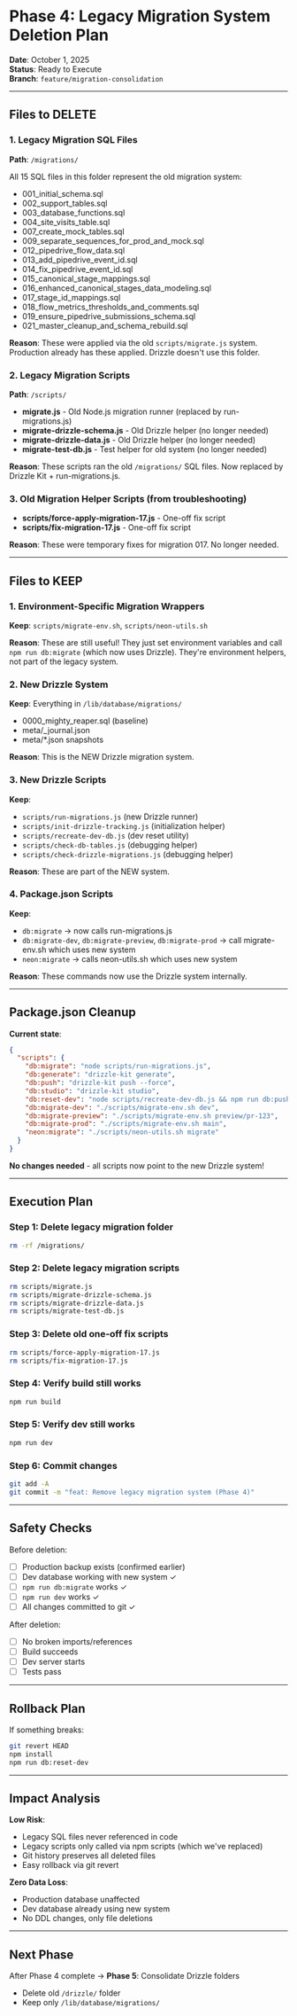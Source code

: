 # Phase 4: Legacy Migration System Deletion Plan

**Date**: October 1, 2025  
**Status**: Ready to Execute  
**Branch**: `feature/migration-consolidation`

---

## Files to DELETE

### 1. Legacy Migration SQL Files
**Path**: `/migrations/`

All 15 SQL files in this folder represent the old migration system:
- 001_initial_schema.sql
- 002_support_tables.sql
- 003_database_functions.sql
- 004_site_visits_table.sql
- 007_create_mock_tables.sql
- 009_separate_sequences_for_prod_and_mock.sql
- 012_pipedrive_flow_data.sql
- 013_add_pipedrive_event_id.sql
- 014_fix_pipedrive_event_id.sql
- 015_canonical_stage_mappings.sql
- 016_enhanced_canonical_stages_data_modeling.sql
- 017_stage_id_mappings.sql
- 018_flow_metrics_thresholds_and_comments.sql
- 019_ensure_pipedrive_submissions_schema.sql
- 021_master_cleanup_and_schema_rebuild.sql

**Reason**: These were applied via the old `scripts/migrate.js` system. Production already has these applied. Drizzle doesn't use this folder.

### 2. Legacy Migration Scripts
**Path**: `/scripts/`

- **migrate.js** - Old Node.js migration runner (replaced by run-migrations.js)
- **migrate-drizzle-schema.js** - Old Drizzle helper (no longer needed)
- **migrate-drizzle-data.js** - Old Drizzle helper (no longer needed)
- **migrate-test-db.js** - Test helper for old system (no longer needed)

**Reason**: These scripts ran the old `/migrations/` SQL files. Now replaced by Drizzle Kit + run-migrations.js.

### 3. Old Migration Helper Scripts (from troubleshooting)

- **scripts/force-apply-migration-17.js** - One-off fix script
- **scripts/fix-migration-17.js** - One-off fix script

**Reason**: These were temporary fixes for migration 017. No longer needed.

---

## Files to KEEP

### 1. Environment-Specific Migration Wrappers
**Keep**: `scripts/migrate-env.sh`, `scripts/neon-utils.sh`

**Reason**: These are still useful! They just set environment variables and call `npm run db:migrate` (which now uses Drizzle). They're environment helpers, not part of the legacy system.

### 2. New Drizzle System
**Keep**: Everything in `/lib/database/migrations/`

- 0000_mighty_reaper.sql (baseline)
- meta/_journal.json
- meta/*.json snapshots

**Reason**: This is the NEW Drizzle migration system.

### 3. New Drizzle Scripts
**Keep**:
- `scripts/run-migrations.js` (new Drizzle runner)
- `scripts/init-drizzle-tracking.js` (initialization helper)
- `scripts/recreate-dev-db.js` (dev reset utility)
- `scripts/check-db-tables.js` (debugging helper)
- `scripts/check-drizzle-migrations.js` (debugging helper)

**Reason**: These are part of the NEW system.

### 4. Package.json Scripts
**Keep**:
- `db:migrate` → now calls run-migrations.js
- `db:migrate-dev`, `db:migrate-preview`, `db:migrate-prod` → call migrate-env.sh which uses new system
- `neon:migrate` → calls neon-utils.sh which uses new system

**Reason**: These commands now use the Drizzle system internally.

---

## Package.json Cleanup

**Current state**:
```json
{
  "scripts": {
    "db:migrate": "node scripts/run-migrations.js",
    "db:generate": "drizzle-kit generate",
    "db:push": "drizzle-kit push --force",
    "db:studio": "drizzle-kit studio",
    "db:reset-dev": "node scripts/recreate-dev-db.js && npm run db:push",
    "db:migrate-dev": "./scripts/migrate-env.sh dev",
    "db:migrate-preview": "./scripts/migrate-env.sh preview/pr-123",
    "db:migrate-prod": "./scripts/migrate-env.sh main",
    "neon:migrate": "./scripts/neon-utils.sh migrate"
  }
}
```

**No changes needed** - all scripts now point to the new Drizzle system!

---

## Execution Plan

### Step 1: Delete legacy migration folder
```bash
rm -rf /migrations/
```

### Step 2: Delete legacy migration scripts
```bash
rm scripts/migrate.js
rm scripts/migrate-drizzle-schema.js
rm scripts/migrate-drizzle-data.js
rm scripts/migrate-test-db.js
```

### Step 3: Delete old one-off fix scripts
```bash
rm scripts/force-apply-migration-17.js
rm scripts/fix-migration-17.js
```

### Step 4: Verify build still works
```bash
npm run build
```

### Step 5: Verify dev still works
```bash
npm run dev
```

### Step 6: Commit changes
```bash
git add -A
git commit -m "feat: Remove legacy migration system (Phase 4)"
```

---

## Safety Checks

Before deletion:
- [ ] Production backup exists (confirmed earlier)
- [ ] Dev database working with new system ✓
- [ ] `npm run db:migrate` works ✓
- [ ] `npm run dev` works ✓
- [ ] All changes committed to git ✓

After deletion:
- [ ] No broken imports/references
- [ ] Build succeeds
- [ ] Dev server starts
- [ ] Tests pass

---

## Rollback Plan

If something breaks:
```bash
git revert HEAD
npm install
npm run db:reset-dev
```

---

## Impact Analysis

**Low Risk**:
- Legacy SQL files never referenced in code
- Legacy scripts only called via npm scripts (which we've replaced)
- Git history preserves all deleted files
- Easy rollback via git revert

**Zero Data Loss**:
- Production database unaffected
- Dev database already using new system
- No DDL changes, only file deletions

---

## Next Phase

After Phase 4 complete → **Phase 5**: Consolidate Drizzle folders
- Delete old `/drizzle/` folder
- Keep only `/lib/database/migrations/`

